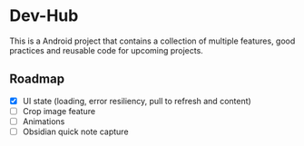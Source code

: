 # Dev-Hub

This is a Android project that contains a collection of multiple features, good practices and reusable code for upcoming projects.

## Roadmap

- [x] UI state (loading, error resiliency, pull to refresh and content)
- [ ] Crop image feature
- [ ] Animations
- [ ] Obsidian quick note capture
